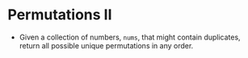 # Permutations II

- Given a collection of numbers, `nums`, that might contain duplicates, return all possible unique permutations in any order.
